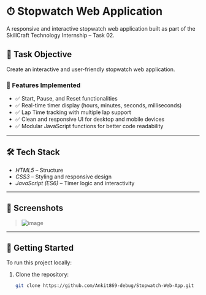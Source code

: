 # ⏱ Stopwatch Web Application

A responsive and interactive stopwatch web application built as part of the SkillCraft Technology Internship – Task 02.

## 📌 Task Objective

Create an interactive and user-friendly stopwatch web application.

### 🎯 Features Implemented

- ✅ Start, Pause, and Reset functionalities
- ✅ Real-time timer display (hours, minutes, seconds, milliseconds)
- ✅ Lap Time tracking with multiple lap support
- ✅ Clean and responsive UI for desktop and mobile devices
- ✅ Modular JavaScript functions for better code readability

---

## 🛠 Tech Stack

- *HTML5* – Structure  
- *CSS3* – Styling and responsive design  
- *JavaScript (ES6)* – Timer logic and interactivity

---

## 📸 Screenshots

> ![image](https://github.com/user-attachments/assets/65e830f2-8d79-40c2-b42e-4a1b79247c78)

---

## 🚀 Getting Started

To run this project locally:

1. Clone the repository:
   ```bash
   git clone https://github.com/Ankit869-debug/Stopwatch-Web-App.git


